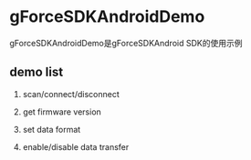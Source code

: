 
# gForceSDKAndroidDemo

gForceSDKAndroidDemo是gForceSDKAndroid SDK的使用示例

## demo list

1. scan/connect/disconnect

1. get firmware version

1. set data format

1. enable/disable data transfer
